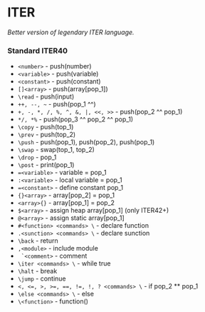 # ITER
*Better version of legendary ITER language.*

### Standard ITER40
- ```<number>``` - push(number)
- ```<variable>``` - push(variable)
- ```<constant>``` - push(constant)
- ```[]<array>``` - push(array[pop_1])
- ```\read``` - push(input)
- ```++, --, ~``` - push(pop_1 ^^)
- ```+, -, *, /, %, ^, &, |, <<, >>``` - push(pop_2 ^^ pop_1)
- ```*/, *%``` - push(pop_3 ^^ pop_2 ^^ pop_1)
- ```\copy``` - push(top_1)
- ```\prev``` - push(top_2)
- ```\push``` - push(pop_1), push(pop_2), push(pop_1)
- ```\swap``` - swap(top_1, top_2)
- ```\drop``` - pop_1
- ```\post``` - print(pop_1)
- ```=<variable>``` - variable = pop_1
- ```:<variable>``` - local variable = pop_1
- ```=<constant>``` - define constant pop_1
- ```{}<array>``` - array\[pop_2\] = pop_1
- ```<array>{}``` - array\[pop_1\] = pop_2
- ```$<array>``` - assign heap array\[pop_1\] (only ITER42+)
- ```@<array>``` - assign static array\[pop_1\]
- ```#<function> <commands> \``` - declare function
- ```.<sunction> <commands> \``` - declare sunction
- ```\back``` - return
- ```,<module>``` - include module
- ``` `<comment>``` - comment
- ```\iter <commands> \``` - while true
- ```\halt``` - break
- ```\jump``` - continue
- ```<, <=, >, >=, ==, !=, !, ? <commands> \``` - if pop_2 ** pop_1
- ```\else <commands> \``` - else
- ```\<function>``` - function()